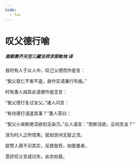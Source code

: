 ```yaml
---
hide:
  - toc
---
```


# **叹父德行喻**

##### 南朝萧齐天空三藏法师求那毗地 译

昔时有人于众人中，叹己父德而作是言：

“我父慈仁不害不盗，直作实语兼行布施。”

时有愚人闻其此语便作是念言：

“我父德行复过汝父。”诸人问言：

“有何德行请道其事？”愚人答曰：

“我父小来断绝淫欲初无染污。”众人语言：“若断淫欲，云何生汝？”

深为时人之所怪笑。犹如世间无智之流，

欲赞人德不识其实，反致毁呰，如彼愚者，

意好叹父言成过失，此亦如是。

